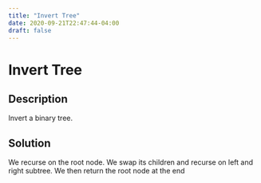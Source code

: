 ```yaml
---
title: "Invert Tree"
date: 2020-09-21T22:47:44-04:00
draft: false
---
```


# Invert Tree
## Description
Invert a binary tree.

## Solution
We recurse on the root node. We swap its children and recurse on left and right subtree. We then return the root node at the end


